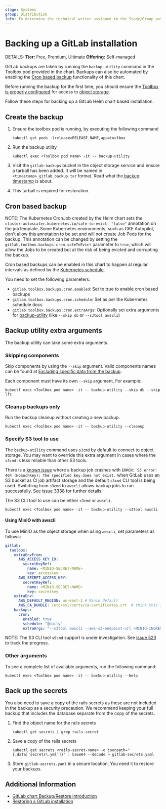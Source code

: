 ```yaml
---
stage: Systems
group: Distribution
info: To determine the technical writer assigned to the Stage/Group associated with this page, see https://handbook.gitlab.com/handbook/product/ux/technical-writing/#assignments
---
```


# Backing up a GitLab installation

DETAILS:
**Tier:** Free, Premium, Ultimate
**Offering:** Self-managed

GitLab backups are taken by running the `backup-utility` command in the Toolbox pod provided in the chart. Backups can also be automated by enabling the [Cron based backup](#cron-based-backup) functionality of this chart.

Before running the backup for the first time, you should ensure the
[Toolbox is properly configured](../charts/gitlab/toolbox/index.md#configuration)
for access to [object storage](index.md#object-storage).

Follow these steps for backing up a GitLab Helm chart based installation.

## Create the backup

1. Ensure the toolbox pod is running, by executing the following command

   ```shell
   kubectl get pods -lrelease=RELEASE_NAME,app=toolbox
   ```

1. Run the backup utility

   ```shell
   kubectl exec <Toolbox pod name> -it -- backup-utility
   ```

1. Visit the `gitlab-backups` bucket in the object storage service and ensure a tarball has been added. It will be named in `<timestamp>_gitlab_backup.tar` format. Read what the [backup timestamp](https://docs.gitlab.com/ee/administration/backup_restore/backup_gitlab.html#backup-timestamp) is about.

1. This tarball is required for restoration.

## Cron based backup

NOTE:
The Kubernetes CronJob created by the Helm chart
sets the `cluster-autoscaler.kubernetes.io/safe-to-evict: "false"`
annotation on the jobTemplate. Some Kubernetes environments, such as
GKE Autopilot, don't allow this annotation to be set and will not create
Job Pods for the backup.
This annotation can be changed by setting the `gitlab.toolbox.backups.cron.safeToEvict` parameter to `true`, which will allow the Jobs to be created but at the risk of being evicted and corrupting the backup.

Cron based backups can be enabled in this chart to happen at regular intervals as defined by the [Kubernetes schedule](https://kubernetes.io/docs/tasks/job/automated-tasks-with-cron-jobs/#schedule).

You need to set the following parameters:

- `gitlab.toolbox.backups.cron.enabled`: Set to true to enable cron based backups
- `gitlab.toolbox.backups.cron.schedule`: Set as per the Kubernetes schedule docs
- `gitlab.toolbox.backups.cron.extraArgs`: Optionally set extra arguments for [backup-utility](https://gitlab.com/gitlab-org/build/CNG/blob/master/gitlab-toolbox/scripts/bin/backup-utility) (like `--skip db` or `--s3tool awscli`)

## Backup utility extra arguments

The backup utility can take some extra arguments.

### Skipping components

Skip components by using the `--skip` argument. Valid components names can be found at [Excluding specific data from the backup](https://docs.gitlab.com/ee/administration/backup_restore/backup_gitlab.html#excluding-specific-data-from-the-backup).

Each component must have its own `--skip` argument. For example:

```shell
kubectl exec <Toolbox pod name> -it -- backup-utility --skip db --skip lfs
```

### Cleanup backups only

Run the backup cleanup without creating a new backup.

```shell
kubectl exec <Toolbox pod name> -it -- backup-utility --cleanup
```

### Specify S3 tool to use

The `backup-utility` command uses `s3cmd` by default to connect to object storage.
You may want to override this extra argument in cases where the `s3cmd` is less reliable
than other S3 tools.

There is a [known issue](https://gitlab.com/gitlab-org/charts/gitlab/-/issues/3338)
where a backup job crashes with `ERROR: S3 error: 404 (NoSuchKey): The specified key does not exist.`
when GitLab uses an S3 bucket as CI job artifact storage and the default `s3cmd` CLI tool
is being used. Switching from `s3cmd` to `awscli` allows backup jobs to run successfully.
See [issue 3338](https://gitlab.com/gitlab-org/charts/gitlab/-/issues/3338) for further details.

The S3 CLI tool to use can be either `s3cmd` or `awscli`.

 ```shell
 kubectl exec <Toolbox pod name> -it -- backup-utility --s3tool awscli
 ```

#### Using MinIO with awscli

To use MinIO as the object storage when using `awscli`, set parameters as follows:

```yaml
gitlab:
  toolbox:
    extraEnvFrom:
      AWS_ACCESS_KEY_ID:
        secretKeyRef:
          name: <MINIO-SECRET-NAME>
          key: accesskey
      AWS_SECRET_ACCESS_KEY:
        secretKeyRef:
          name: <MINIO-SECRET-NAME>
          key: secretkey
    extraEnv:
      AWS_DEFAULT_REGION: us-east-1 # Minio default
      AWS_CA_BUNDLE: /etc/ssl/certs/ca-certificates.crt  # think this is optional if you don't use custom CA
    backups:
      cron:
        enabled: true
        schedule: "@daily"
        extraArgs: "--s3tool awscli --aws-s3-endpoint-url <MINIO-INGRESS-URL>"
```

NOTE:
The S3 CLI tool `s5cmd` support is under investigation.
See [issue 523](https://gitlab.com/gitlab-org/build/CNG/-/issues/523) to track
the progress.

### Other arguments

To see a complete list of available arguments, run the following command:

```shell
kubectl exec <Toolbox pod name> -it -- backup-utility --help
```

## Back up the secrets

You also need to save a copy of the rails secrets as these are not included in the backup as a security precaution. We recommend keeping your full backup that includes the database separate from the copy of the secrets.

1. Find the object name for the rails secrets

   ```shell
   kubectl get secrets | grep rails-secret
   ```

1. Save a copy of the rails secrets

   ```shell
   kubectl get secrets <rails-secret-name> -o jsonpath="{.data['secrets\.yml']}" | base64 --decode > gitlab-secrets.yaml
   ```

1. Store `gitlab-secrets.yaml` in a secure location. You need it to restore your backups.

## Additional Information

- [GitLab chart Backup/Restore Introduction](index.md)
- [Restoring a GitLab installation](restore.md)
